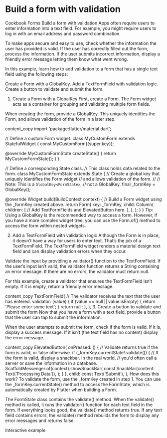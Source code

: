 # Build a form with validation
Cookbook
Forms
Build a form with validation
Apps often require users to enter information into a text field. For example, you might require users to log in with an email address and password combination.

To make apps secure and easy to use, check whether the information the user has provided is valid. If the user has correctly filled out the form, process the information. If the user submits incorrect information, display a friendly error message letting them know what went wrong.

In this example, learn how to add validation to a form that has a single text field using the following steps:

Create a Form with a GlobalKey.
Add a TextFormField with validation logic.
Create a button to validate and submit the form.
1. Create a Form with a GlobalKey
First, create a Form. The Form widget acts as a container for grouping and validating multiple form fields.

When creating the form, provide a GlobalKey. This uniquely identifies the Form, and allows validation of the form in a later step.

content_copy
import 'package:flutter/material.dart';

// Define a custom Form widget.
class MyCustomForm extends StatefulWidget {
  const MyCustomForm({super.key});

  @override
  MyCustomFormState createState() {
    return MyCustomFormState();
  }
}

// Define a corresponding State class.
// This class holds data related to the form.
class MyCustomFormState extends State<MyCustomForm> {
  // Create a global key that uniquely identifies the Form widget
  // and allows validation of the form.
  //
  // Note: This is a `GlobalKey<FormState>`,
  // not a GlobalKey<MyCustomFormState>.
  final _formKey = GlobalKey<FormState>();

  @override
  Widget build(BuildContext context) {
    // Build a Form widget using the _formKey created above.
    return Form(
      key: _formKey,
      child: Column(
        children: <Widget>[
          // Add TextFormFields and ElevatedButton here.
        ],
      ),
    );
  }
}
 Tip: Using a GlobalKey is the recommended way to access a form. However, if you have a more complex widget tree, you can use the Form.of() method to access the form within nested widgets.

2. Add a TextFormField with validation logic
Although the Form is in place, it doesn’t have a way for users to enter text. That’s the job of a TextFormField. The TextFormField widget renders a material design text field and can display validation errors when they occur.

Validate the input by providing a validator() function to the TextFormField. If the user’s input isn’t valid, the validator function returns a String containing an error message. If there are no errors, the validator must return null.

For this example, create a validator that ensures the TextFormField isn’t empty. If it is empty, return a friendly error message.

content_copy
TextFormField(
  // The validator receives the text that the user has entered.
  validator: (value) {
    if (value == null || value.isEmpty) {
      return 'Please enter some text';
    }
    return null;
  },
),
3. Create a button to validate and submit the form
Now that you have a form with a text field, provide a button that the user can tap to submit the information.

When the user attempts to submit the form, check if the form is valid. If it is, display a success message. If it isn’t (the text field has no content) display the error message.

content_copy
ElevatedButton(
  onPressed: () {
    // Validate returns true if the form is valid, or false otherwise.
    if (_formKey.currentState!.validate()) {
      // If the form is valid, display a snackbar. In the real world,
      // you'd often call a server or save the information in a database.
      ScaffoldMessenger.of(context).showSnackBar(
        const SnackBar(content: Text('Processing Data')),
      );
    }
  },
  child: const Text('Submit'),
),
How does this work?
To validate the form, use the _formKey created in step 1. You can use the _formKey.currentState() method to access the FormState, which is automatically created by Flutter when building a Form.

The FormState class contains the validate() method. When the validate() method is called, it runs the validator() function for each text field in the form. If everything looks good, the validate() method returns true. If any text field contains errors, the validate() method rebuilds the form to display any error messages and returns false.

Interactive example












































